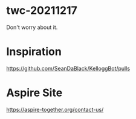 # twc-20211217
Don't worry about it.

# Inspiration 
https://github.com/SeanDaBlack/KelloggBot/pulls 

# Aspire Site
https://aspire-together.org/contact-us/
